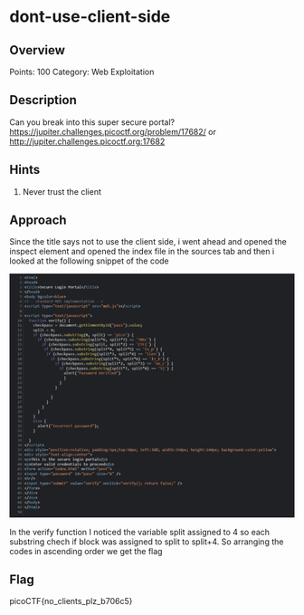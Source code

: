 # dont-use-client-side

## Overview

Points: 100
Category: Web Exploitation

## Description

Can you break into this super secure portal? https://jupiter.challenges.picoctf.org/problem/17682/ or http://jupiter.challenges.picoctf.org:17682

## Hints

1) Never trust the client

## Approach

Since the title says not to use the client side, i went ahead and opened the inspect element and opened the index file in the sources tab and then i looked at the following snippet of the code

![img1](ducs.png)

In the verify function I noticed the variable split assigned to 4 so each substring chech if block was assigned to split to split+4.
So arranging the codes in ascending order we get the flag

## Flag

picoCTF{no_clients_plz_b706c5}
